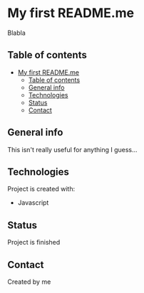 # My first README.me

Blabla

## Table of contents
- [My first README.me](#my-first-readmeme)
  - [Table of contents](#table-of-contents)
  - [General info](#general-info)
  - [Technologies](#technologies)
  - [Status](#status)
  - [Contact](#contact)

## General info

This isn't really useful for anything I guess...

## Technologies
Project is created with:
* Javascript

## Status

Project is finished

## Contact

Created by me
